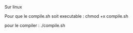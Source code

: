 Sur linux

Pour que le compile.sh soit executable  : chmod +x compile.sh

pour le compiler : ./compile.sh
